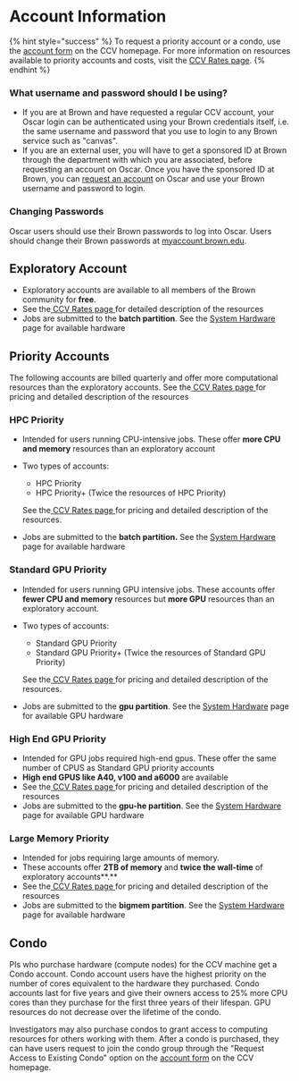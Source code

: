 # Account Information

{% hint style="success" %}
To request a priority account or a condo, use the [account form](https://brown.co1.qualtrics.com/jfe/form/SV\_0GtBE8kWJpmeG4B) on the CCV homepage. For more information on resources available to priority accounts and costs, visit the [CCV Rates page](https://ccv.brown.edu/rates).
{% endhint %}

### What username and password should I be using?

* If you are at Brown and have requested a regular CCV account, your Oscar login can be authenticated using your Brown credentials itself, i.e. the same username and password that you use to login to any Brown service such as "canvas".&#x20;
* If you are an external user, you will have to get a sponsored ID at Brown through the department with which you are associated, before requesting an account on Oscar. Once you have the sponsored ID at Brown, you can [request an account](https://brown.co1.qualtrics.com/jfe/form/SV\_0GtBE8kWJpmeG4B) on Oscar and use your Brown username and password to login.

### Changing Passwords

Oscar  users should use their Brown passwords to log into Oscar. Users should change their Brown passwords at [myaccount.brown.edu](https://myaccount.brown.edu/).

## Exploratory Account

* Exploratory accounts are available to all members of the Brown community for **free**.
* See the[ CCV Rates page ](https://ccv.brown.edu/rates/)for detailed description of the resources
* Jobs are submitted to the **batch partition**. See the  [System Hardware](system-overview.md) page for available hardware

## Priority Accounts

The following accounts are billed quarterly and offer more computational resources than the exploratory accounts. See the[ CCV Rates page ](https://ccv.brown.edu/rates)for pricing and detailed description of the resources

### HPC Priority

* Intended for users running CPU-intensive jobs. These offer **more CPU and memory** resources than an exploratory account
*   Two types of accounts:

    * HPC Priority&#x20;
    * HPC Priority+ (Twice the resources of HPC Priority)

    See the[ CCV Rates page ](https://ccv.brown.edu/rates)for pricing and detailed description of the resources.
* Jobs are submitted to the **batch partition.** See the [System Hardware](system-overview.md) page for available hardware

### Standard GPU Priority

* Intended for users running GPU intensive jobs. These accounts offer **fewer CPU and memory** resources but **more GPU** resources than an exploratory account.
*   Two types of accounts:

    * Standard GPU Priority
    * Standard GPU Priority+ (Twice the resources of Standard GPU Priority)

    See the[ CCV Rates page ](https://ccv.brown.edu/rates)for pricing and detailed description of the resources.
* Jobs are submitted to the **gpu partition**. See the [System Hardware](system-overview.md) page for available GPU hardware

### High End GPU Priority

* Intended for GPU jobs required high-end gpus. These offer the same number of CPUS as Standard GPU priority accounts
* **High end GPUS like A40, v100 and a6000** are available
* See the[ CCV Rates page ](https://ccv.brown.edu/rates)for pricing and detailed description of the resources
* Jobs are submitted to the **gpu-he partition**. See the [System Hardware](system-overview.md) page for available GPU hardware

### Large Memory Priority

* Intended for jobs requiring large amounts of memory.
* These accounts offer **2TB of memory** and **twice the wall-time** of exploratory accounts**.**
* See the[ CCV Rates page ](https://ccv.brown.edu/rates)for pricing and detailed description of the resources
*   Jobs are submitted to the **bigmem partition**. See the [System Hardware](system-overview.md) page for available  hardware



## Condo

PIs who purchase hardware (compute nodes) for the CCV machine get a Condo account. Condo account users have the highest priority on the number of cores equivalent to the hardware they purchased. Condo accounts last for five years and give their owners access to 25% more CPU cores than they purchase for the first three years of their lifespan. GPU resources do not decrease over the lifetime of the condo.

Investigators may also purchase condos to grant access to computing resources for others working with them. After a condo is purchased, they can have users request to join the condo group through the "Request Access to Existing Condo" option on the [account form](https://brown.co1.qualtrics.com/jfe/form/SV\_0GtBE8kWJpmeG4B) on the CCV homepage.&#x20;



